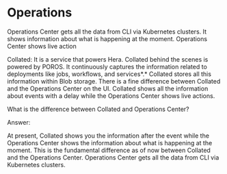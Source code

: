 # Operations

Operations Center gets all the data from CLI via Kubernetes clusters. It shows information about what is happening at the moment. Operations Center shows live action

Collated: It is a service that powers Hera. Collated behind the scenes is powered by POROS. It continuously captures the information related to deployments like jobs, workflows, and services*.* Collated stores all this information within Blob storage. There is a fine difference between Collated and the Operations Center on the UI. Collated shows all the information about events with a delay while the Operations Center shows live actions.

What is the difference between Collated and Operations Center?

Answer:

At present, Collated shows you the information after the event while the Operations Center shows the information about what is happening at the moment. This is the fundamental difference as of now between Collated and the Operations Center. Operations Center gets all the data from CLI via Kubernetes clusters.